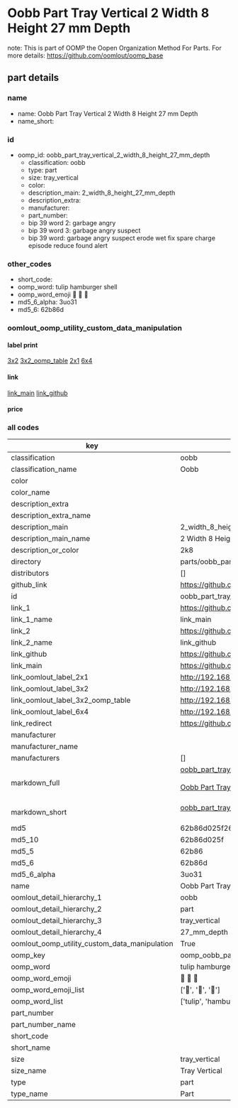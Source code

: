 # Oobb Part Tray Vertical 2 Width 8 Height 27 mm Depth  

note: This is part of OOMP the Oopen Organization Method For Parts. For more details: https://github.com/oomlout/oomp_base

##  part details
  







### name
* name: Oobb Part Tray Vertical 2 Width 8 Height 27 mm Depth
* name_short: 
### id
* oomp_id: oobb_part_tray_vertical_2_width_8_height_27_mm_depth
  * classification: oobb
  * type: part
  * size: tray_vertical
  * color: 
  * description_main: 2_width_8_height_27_mm_depth
  * description_extra: 
  * manufacturer: 
  * part_number: 
  * bip 39 word 2: garbage angry
  * bip 39 word 3: garbage angry suspect
  * bip 39 word: garbage angry suspect erode wet fix spare charge episode reduce found alert

### other_codes
* short_code: 
* oomp_word: tulip hamburger shell
* oomp_word_emoji :tulip: :hamburger: :shell:
* md5_6_alpha: 3uo31
* md5_6: 62b86d






### oomlout_oomp_utility_custom_data_manipulation
#### label print
[3x2](http://192.168.1.245:1112/?label=oomp%203uo31)
[3x2_oomp_table](http://192.168.1.108:1112/?label=oomp%203uo31)
[2x1](http://192.168.1.242:1112/?label=oomp%203uo31)
[6x4](http://192.168.1.55:1112/?label=oomp%203uo31)    

#### link

[link_main](https://github.com/oomlout/oomlout_oomp_version_1_messy/tree/main/parts/oobb_part_tray_vertical_2_width_8_height_27_mm_depth) [link_github](https://github.com/oomlout/oomlout_oomp_version_1_messy/tree/main/parts/oobb_part_tray_vertical_2_width_8_height_27_mm_depth)                             

#### price







### all codes 
| key | value |  
| --- | --- |  
| classification | oobb |  
| classification_name | Oobb |  
| color |  |  
| color_name |  |  
| description_extra |  |  
| description_extra_name |  |  
| description_main | 2_width_8_height_27_mm_depth |  
| description_main_name | 2 Width 8 Height 27 mm Depth |  
| description_or_color | 2k8 |  
| directory | parts/oobb_part_tray_vertical_2_width_8_height_27_mm_depth |  
| distributors | [] |  
| github_link | https://github.com/oomlout/oomlout_oomp_part_src/tree/main/parts/oobb_part_tray_vertical_2_width_8_height_27_mm_depth |  
| id | oobb_part_tray_vertical_2_width_8_height_27_mm_depth |  
| link_1 | https://github.com/oomlout/oomlout_oomp_version_1_messy/tree/main/parts/oobb_part_tray_vertical_2_width_8_height_27_mm_depth |  
| link_1_name | link_main |  
| link_2 | https://github.com/oomlout/oomlout_oomp_version_1_messy/tree/main/parts/oobb_part_tray_vertical_2_width_8_height_27_mm_depth |  
| link_2_name | link_github |  
| link_github | https://github.com/oomlout/oomlout_oomp_version_1_messy/tree/main/parts/oobb_part_tray_vertical_2_width_8_height_27_mm_depth |  
| link_main | https://github.com/oomlout/oomlout_oomp_version_1_messy/tree/main/parts/oobb_part_tray_vertical_2_width_8_height_27_mm_depth |  
| link_oomlout_label_2x1 | http://192.168.1.242:1112/?label=oomp%203uo31 |  
| link_oomlout_label_3x2 | http://192.168.1.245:1112/?label=oomp%203uo31 |  
| link_oomlout_label_3x2_oomp_table | http://192.168.1.108:1112/?label=oomp%203uo31 |  
| link_oomlout_label_6x4 | http://192.168.1.55:1112/?label=oomp%203uo31 |  
| link_redirect | https://github.com/oomlout/oomlout_oomp_version_1_messy/tree/main/parts/oobb_part_tray_vertical_2_width_8_height_27_mm_depth |  
| manufacturer |  |  
| manufacturer_name |  |  
| manufacturers | [] |  
| markdown_full | [oobb_part_tray_vertical_2_width_8_height_27_mm_depth](none)<br>[](none)<br>[Oobb Part Tray Vertical 2 Width 8 Height 27 Mm Depth](none)<br><br> |  
| markdown_short | [oobb_part_tray_vertical_2_width_8_height_27_mm_depth](none)<br><br> |  
| md5 | 62b86d025f269a0d607cc4c9b5823afc |  
| md5_10 | 62b86d025f |  
| md5_5 | 62b86 |  
| md5_6 | 62b86d |  
| md5_6_alpha | 3uo31 |  
| name | Oobb Part Tray Vertical 2 Width 8 Height 27 mm Depth |  
| oomlout_detail_hierarchy_1 | oobb |  
| oomlout_detail_hierarchy_2 | part |  
| oomlout_detail_hierarchy_3 | tray_vertical |  
| oomlout_detail_hierarchy_4 | 27_mm_depth |  
| oomlout_oomp_utility_custom_data_manipulation | True |  
| oomp_key | oomp_oobb_part_tray_vertical_2_width_8_height_27_mm_depth |  
| oomp_word | tulip hamburger shell |  
| oomp_word_emoji | :tulip: :hamburger: :shell: |  
| oomp_word_emoji_list | [':tulip:', ':hamburger:', ':shell:'] |  
| oomp_word_list | ['tulip', 'hamburger', 'shell'] |  
| part_number |  |  
| part_number_name |  |  
| short_code |  |  
| short_name |  |  
| size | tray_vertical |  
| size_name | Tray Vertical |  
| type | part |  
| type_name | Part |  
